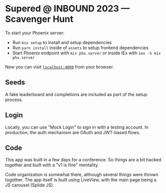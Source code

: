 # Supered @ INBOUND 2023 — Scavenger Hunt

To start your Phoenix server:

  * Run `mix setup` to install and setup dependencies
  * Run `yarn install` inside of `assets` to setup frontend dependencies
  * Start Phoenix endpoint with `mix phx.server` or inside IEx with `iex -S mix phx.server`

Now you can visit [`localhost:4000`](http://localhost:4000) from your browser.

## Seeds

A fake leaderboard and completions are included as part of the setup process.

## Login

Locally, you can use "Mock Login" to sign in with a testing account. In production, the auth mechanism
are OAuth and JWT-based flows.

## Code

This app was built in a few days for a conference. So things are a bit hacked together and built with
a "v1 is fine" mentality.

Code organization is somewhat there, although several things were thrown together. The app itself is built
using LiveView, with the main page being a JS carousel (Splide JS).


